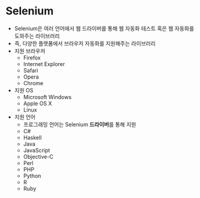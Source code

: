 # Selenium

- Selenium은 여러 언어에서 웹 드라이버를 통해 웹 자동화 테스트 혹은 웹 자동화를 도와주는 라이브러리
- 즉, 다양한 플랫폼에서 브라우저 자동화를 지원해주는 라이브러리
- 지원 브라우저
  - Firefox
  - Internet Explorer
  - Safari
  - Opera
  - Chrome
- 지원 OS
  - Microsoft Windows
  - Apple OS X
  - Linux
- 지원 언어
  - 프로그래밍 언어는 Selenium **드라이버**를 통해 지원
  - C#
  - Haskell
  - Java
  - JavaScript
  - Objective-C
  - Perl
  - PHP
  - Python
  - R
  - Ruby